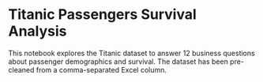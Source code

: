 # Titanic Passengers Survival Analysis 
This notebook explores the Titanic dataset to answer 12 business questions about passenger demographics and survival. The dataset has been pre-cleaned from a comma-separated Excel column.
